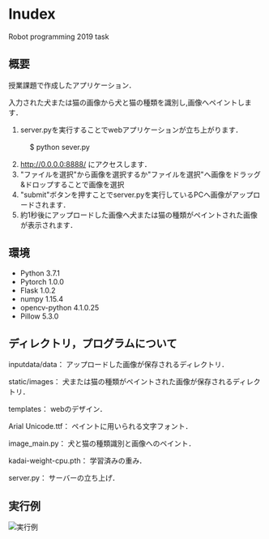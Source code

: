 # Inudex

Robot programming 2019 task

## 概要

授業課題で作成したアプリケーション．

入力された犬または猫の画像から犬と猫の種類を識別し,画像へペイントします．

1. server.pyを実行することでwebアプリケーションが立ち上がります．

　　　$ python sever.py

2. http://0.0.0.0:8888/ にアクセスします．
3. "ファイルを選択"から画像を選択するか"ファイルを選択"へ画像をドラッグ&ドロップすることで画像を選択
4. "submit"ボタンを押すことでserver.pyを実行しているPCへ画像がアップロードされます．
5. 約1秒後にアップロードした画像へ犬または猫の種類がペイントされた画像が表示されます．

## 環境
* Python 3.7.1
* Pytorch 1.0.0
* Flask 1.0.2
* numpy 1.15.4
* opencv-python 4.1.0.25
* Pillow 5.3.0

## ディレクトリ，プログラムについて
inputdata/data： アップロードした画像が保存されるディレクトリ．

static/images： 犬または猫の種類がペイントされた画像が保存されるディレクトリ．

templates： webのデザイン． 

Arial Unicode.ttf： ペイントに用いられる文字フォント．

image_main.py： 犬と猫の種類識別と画像へのペイント．

kadai-weight-cpu.pth： 学習済みの重み．

server.py： サーバーの立ち上げ．

## 実行例
![実行例](https://user-images.githubusercontent.com/49013079/61851202-45a05e80-aef1-11e9-95d1-b51ce113a405.jpg)
